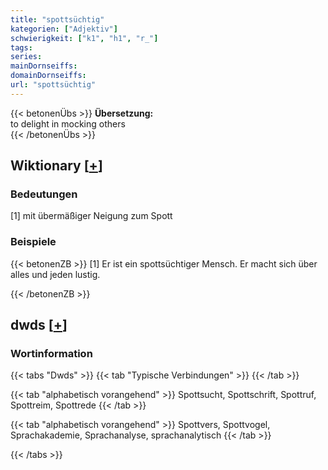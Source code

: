 ```yaml
---
title: "spottsüchtig"
kategorien: ["Adjektiv"]
schwierigkeit: ["k1", "h1", "r_"]
tags:
series:
mainDornseiffs:
domainDornseiffs:
url: "spottsüchtig"
---
```


{{< betonenÜbs >}}
**Übersetzung:**  
to delight in mocking  others  
{{< /betonenÜbs >}}

## Wiktionary [[+](https://de.wiktionary.org/wiki/spottsüchtig)]

### Bedeutungen
[1] mit übermäßiger Neigung zum Spott  

### Beispiele
{{< betonenZB >}}
[1] Er ist ein spottsüchtiger Mensch. Er macht sich über alles und jeden lustig.  

{{< /betonenZB >}}


## dwds [[+](https://www.dwds.de/wb/spottsüchtig)]

### Wortinformation
{{< tabs "Dwds" >}}
{{< tab "Typische Verbindungen" >}}
{{< /tab >}}

{{< tab "alphabetisch vorangehend" >}}
Spottsucht, Spottschrift, Spottruf, Spottreim, Spottrede
{{< /tab >}}

{{< tab "alphabetisch vorangehend" >}}
Spottvers, Spottvogel, Sprachakademie, Sprachanalyse, sprachanalytisch
{{< /tab >}}

{{< /tabs >}}

